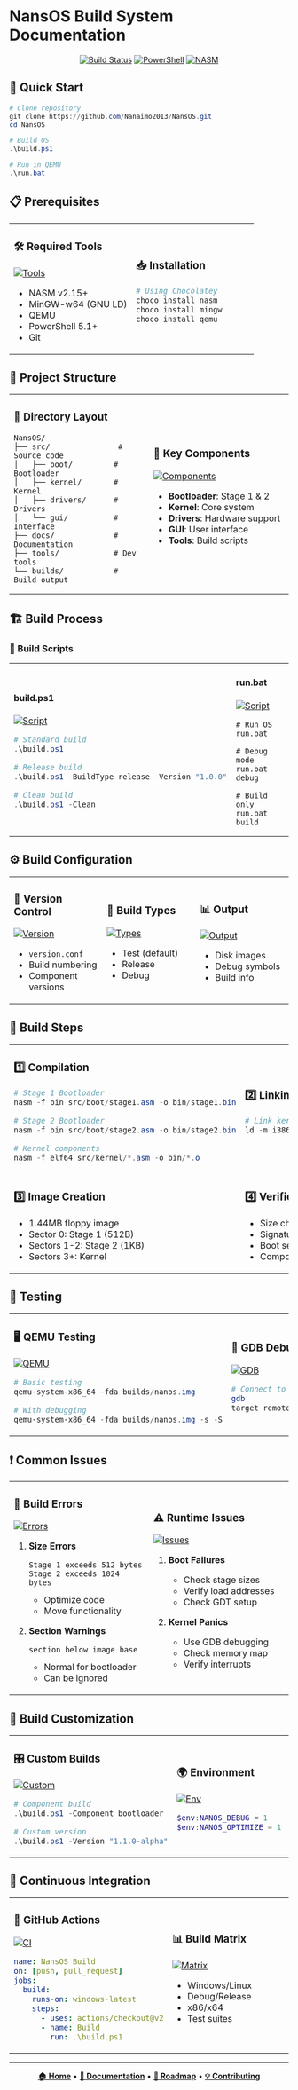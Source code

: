 # NansOS Build System Documentation

<div align="center">

[![Build Status](https://img.shields.io/badge/Build-Passing-brightgreen.svg?style=for-the-badge)](https://github.com/Nanaimo2013/NansOS/actions)
[![PowerShell](https://img.shields.io/badge/PowerShell-5.1+-blue.svg?style=for-the-badge)](https://github.com/PowerShell/PowerShell)
[![NASM](https://img.shields.io/badge/NASM-2.15+-orange.svg?style=for-the-badge)](https://www.nasm.us/)

</div>

## 🚀 Quick Start

```powershell
# Clone repository
git clone https://github.com/Nanaimo2013/NansOS.git
cd NansOS

# Build OS
.\build.ps1

# Run in QEMU
.\run.bat
```

## 📋 Prerequisites

<table>
<tr>
<td width="50%">

### 🛠️ Required Tools
[![Tools](https://img.shields.io/badge/Tools-Required-red.svg)](https://github.com/Nanaimo2013/NansOS)

- NASM v2.15+
- MinGW-w64 (GNU LD)
- QEMU
- PowerShell 5.1+
- Git

</td>
<td width="50%">

### 📥 Installation
```powershell
# Using Chocolatey
choco install nasm
choco install mingw
choco install qemu
```

</td>
</tr>
</table>

## 📁 Project Structure

<table>
<tr>
<td width="50%">

### 📂 Directory Layout
```
NansOS/
├── src/               # Source code
│   ├── boot/         # Bootloader
│   ├── kernel/       # Kernel
│   ├── drivers/      # Drivers
│   └── gui/          # Interface
├── docs/             # Documentation
├── tools/            # Dev tools
└── builds/           # Build output
```

</td>
<td width="50%">

### 🔧 Key Components
[![Components](https://img.shields.io/badge/Components-Core-blue.svg)](https://github.com/Nanaimo2013/NansOS)

- **Bootloader**: Stage 1 & 2
- **Kernel**: Core system
- **Drivers**: Hardware support
- **GUI**: User interface
- **Tools**: Build scripts

</td>
</tr>
</table>

## 🏗️ Build Process

### 📜 Build Scripts

<table>
<tr>
<td width="50%">

#### build.ps1
[![Script](https://img.shields.io/badge/Script-Main-green.svg)](https://github.com/Nanaimo2013/NansOS)
```powershell
# Standard build
.\build.ps1

# Release build
.\build.ps1 -BuildType release -Version "1.0.0"

# Clean build
.\build.ps1 -Clean
```

</td>
<td width="50%">

#### run.bat
[![Script](https://img.shields.io/badge/Script-Runner-blue.svg)](https://github.com/Nanaimo2013/NansOS)
```batch
# Run OS
run.bat

# Debug mode
run.bat debug

# Build only
run.bat build
```

</td>
</tr>
</table>

## ⚙️ Build Configuration

<table>
<tr>
<td width="33%">

### 📝 Version Control
[![Version](https://img.shields.io/badge/Version-Managed-blue.svg)](https://github.com/Nanaimo2013/NansOS)
- `version.conf`
- Build numbering
- Component versions

</td>
<td width="33%">

### 🎯 Build Types
[![Types](https://img.shields.io/badge/Types-Multiple-green.svg)](https://github.com/Nanaimo2013/NansOS)
- Test (default)
- Release
- Debug

</td>
<td width="33%">

### 📊 Output
[![Output](https://img.shields.io/badge/Output-Managed-orange.svg)](https://github.com/Nanaimo2013/NansOS)
- Disk images
- Debug symbols
- Build info

</td>
</tr>
</table>

## 🔨 Build Steps

<table>
<tr>
<td width="50%">

### 1️⃣ Compilation
```powershell
# Stage 1 Bootloader
nasm -f bin src/boot/stage1.asm -o bin/stage1.bin

# Stage 2 Bootloader
nasm -f bin src/boot/stage2.asm -o bin/stage2.bin

# Kernel components
nasm -f elf64 src/kernel/*.asm -o bin/*.o
```

</td>
<td width="50%">

### 2️⃣ Linking
```powershell
# Link kernel
ld -m i386pep -T src/config/linker.ld -o bin/kernel.bin *.o
```

</td>
</tr>
<tr>
<td width="50%">

### 3️⃣ Image Creation
- 1.44MB floppy image
- Sector 0: Stage 1 (512B)
- Sectors 1-2: Stage 2 (1KB)
- Sectors 3+: Kernel

</td>
<td width="50%">

### 4️⃣ Verification
- Size checks
- Signature validation
- Boot sector test
- Component integrity

</td>
</tr>
</table>

## 🧪 Testing

<table>
<tr>
<td width="50%">

### 🖥️ QEMU Testing
[![QEMU](https://img.shields.io/badge/QEMU-Supported-green.svg)](https://github.com/Nanaimo2013/NansOS)
```powershell
# Basic testing
qemu-system-x86_64 -fda builds/nanos.img

# With debugging
qemu-system-x86_64 -fda builds/nanos.img -s -S
```

</td>
<td width="50%">

### 🐛 GDB Debugging
[![GDB](https://img.shields.io/badge/GDB-Enabled-blue.svg)](https://github.com/Nanaimo2013/NansOS)
```bash
# Connect to QEMU
gdb
target remote localhost:1234
```

</td>
</tr>
</table>

## ❗ Common Issues

<table>
<tr>
<td width="50%">

### 🚫 Build Errors
[![Errors](https://img.shields.io/badge/Errors-Common-red.svg)](https://github.com/Nanaimo2013/NansOS)

1. **Size Errors**
   ```
   Stage 1 exceeds 512 bytes
   Stage 2 exceeds 1024 bytes
   ```
   - Optimize code
   - Move functionality

2. **Section Warnings**
   ```
   section below image base
   ```
   - Normal for bootloader
   - Can be ignored

</td>
<td width="50%">

### ⚠️ Runtime Issues
[![Issues](https://img.shields.io/badge/Issues-Runtime-orange.svg)](https://github.com/Nanaimo2013/NansOS)

1. **Boot Failures**
   - Check stage sizes
   - Verify load addresses
   - Check GDT setup

2. **Kernel Panics**
   - Use GDB debugging
   - Check memory map
   - Verify interrupts

</td>
</tr>
</table>

## 🔧 Build Customization

<table>
<tr>
<td width="50%">

### 🎛️ Custom Builds
[![Custom](https://img.shields.io/badge/Custom-Builds-blue.svg)](https://github.com/Nanaimo2013/NansOS)
```powershell
# Component build
.\build.ps1 -Component bootloader

# Custom version
.\build.ps1 -Version "1.1.0-alpha"
```

</td>
<td width="50%">

### 🌍 Environment
[![Env](https://img.shields.io/badge/Environment-Variables-green.svg)](https://github.com/Nanaimo2013/NansOS)
```powershell
$env:NANOS_DEBUG = 1
$env:NANOS_OPTIMIZE = 1
```

</td>
</tr>
</table>

## 🔄 Continuous Integration

<table>
<tr>
<td width="50%">

### 🔁 GitHub Actions
[![CI](https://img.shields.io/badge/CI-GitHub-blue.svg)](https://github.com/Nanaimo2013/NansOS)
```yaml
name: NansOS Build
on: [push, pull_request]
jobs:
  build:
    runs-on: windows-latest
    steps:
      - uses: actions/checkout@v2
      - name: Build
        run: .\build.ps1
```

</td>
<td width="50%">

### 📊 Build Matrix
[![Matrix](https://img.shields.io/badge/Matrix-Builds-green.svg)](https://github.com/Nanaimo2013/NansOS)
- Windows/Linux
- Debug/Release
- x86/x64
- Test suites

</td>
</tr>
</table>

---

<div align="center">

**[🏠 Home](../README.md)** •
**[📖 Documentation](architecture.md)** •
**[🚀 Roadmap](roadmap.md)** •
**[💡 Contributing](../CONTRIBUTING.md)**

</div> 